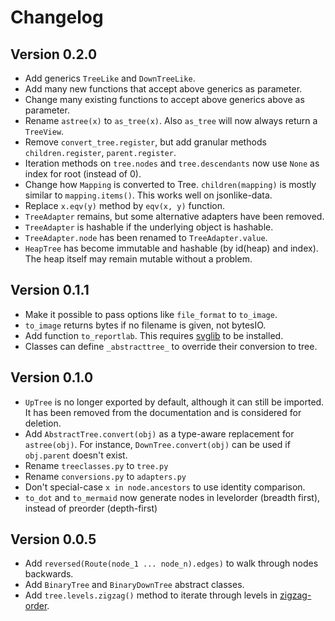 # Changelog

## Version 0.2.0

* Add generics `TreeLike` and `DownTreeLike`.
* Add many new functions that accept above generics as parameter.
* Change many existing functions to accept above generics above as parameter.
* Rename `astree(x)` to `as_tree(x)`. Also `as_tree` will now always return a `TreeView`.
* Remove `convert_tree.register`, but add granular methods `children.register`, `parent.register`.
* Iteration methods on `tree.nodes` and `tree.descendants` now use `None` as index for root (instead of 0).
* Change how `Mapping` is converted to Tree. `children(mapping)` is mostly similar to `mapping.items()`. This works well on jsonlike-data.
* Replace `x.eqv(y)` method by `eqv(x, y)` function.
* `TreeAdapter` remains, but some alternative adapters have been removed.
* `TreeAdapter` is hashable if the underlying object is hashable.
* `TreeAdapter.node` has been renamed to `TreeAdapter.value`.
* `HeapTree` has become immutable and hashable (by id(heap) and index). The heap itself may remain mutable without a problem.

## Version 0.1.1

* Make it possible to pass options like `file_format` to `to_image`.
* `to_image` returns bytes if no filename is given, not bytesIO.
* Add function `to_reportlab`. This requires [svglib](https://pypi.org/project/svglib/) to be installed.
* Classes can define `_abstracttree_` to override their conversion to tree.

## Version 0.1.0

* `UpTree` is no longer exported by default, although it can still be imported.
  It has been removed from the documentation and is considered for deletion.
* Add `AbstractTree.convert(obj)` as a type-aware replacement for `astree(obj)`.
  For instance, `DownTree.convert(obj)` can be used if `obj.parent` doesn't exist.
* Rename `treeclasses.py` to `tree.py`
* Rename `conversions.py` to `adapters.py`
* Don't special-case `x in node.ancestors` to use identity comparison.
* `to_dot` and `to_mermaid` now generate nodes in levelorder (breadth first), instead of preorder (depth-first)

## Version 0.0.5

* Add `reversed(Route(node_1 ... node_n).edges)` to walk through nodes backwards.
* Add `BinaryTree` and `BinaryDownTree` abstract classes.
* Add `tree.levels.zigzag()` method to iterate through levels in [zigzag-order](https://www.geeksforgeeks.org/zigzag-tree-traversal/).
